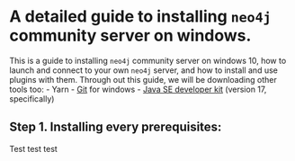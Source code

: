 # A detailed guide to installing `neo4j` community server on windows.
This is a guide to installing `neo4j` community server on windows 10, how to launch and connect to your own `neo4j` server, and how to install and use plugins with them. Through out this guide, we will be downloading other tools too:
    - Yarn
    - [Git](https://git-scm.com/download/win) for windows
    - [Java SE developer kit](https://download.oracle.com/java/17/latest/jdk-17_windows-x64_bin.exe) (version 17, specifically)

## Step 1. Installing every prerequisites:

Test test test